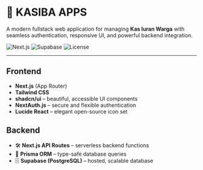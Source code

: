 # 🚀 KASIBA APPS

A modern fullstack web application for managing **Kas Iuran Warga** with seamless authentication, responsive UI, and powerful backend integration.

![Next.js](https://img.shields.io/badge/Next.js-15-blue?logo=next.js) ![Supabase](https://img.shields.io/badge/Supabase-PostgreSQL-green?logo=supabase) ![License](https://img.shields.io/badge/license-MIT-blue.svg)

---

## Frontend

- **Next.js** (App Router)
- **Tailwind CSS**
- **shadcn/ui** – beautiful, accessible UI components
- **NextAuth.js** – secure and flexible authentication
- **Lucide React** – elegant open-source icon set

## Backend

- 🛠 **Next.js API Routes** – serverless backend functions
- 🔄 **Prisma ORM** – type-safe database queries
- 🗄️ **Supabase (PostgreSQL)** – hosted, scalable database
